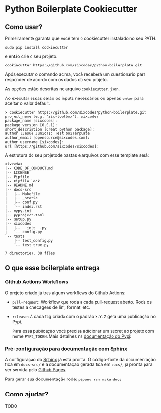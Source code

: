 # Python Boilerplate Cookiecutter

## Como usar?

Primeiramente garanta que você tem o cookiecutter instalado no seu PATH.

```shell
sudo pip install cookiecutter
```

e então crie o seu projeto.

```shell
cookiecutter https://github.com/sixcodes/python-boilerplate.git
```

Após executar o comando acima, você receberá um questionario para responder de acordo com os dados do seu projeto.

As opções estão descritas no arquivo `cookiecutter.json`.

Ao executar essas serão os inputs necessários ou apenas `enter` para aceitar o valor default.

```shell
> cookiecutter https://github.com/sixcodes/python-boilerplate.git
project_name [e.g. 'six-toolbox']: sixcodes
package_name [sixcodes]:
package_version [0.0.1]:
short_description [Great python package]:
author [Jesue Junior]: Test boilerplate
author_email [opensource@sixcodes.com]:
author_username [sixcodes]:
url [https://github.com/sixcodes/sixcodes]:

```

A estrutura do seu projetode pastas e arquivos com esse template será:

```shell
sixcodes
|-- CODE_OF_CONDUCT.md
|-- LICENSE
|-- Pipfile
|-- Pipfile.lock
|-- README.md
|-- docs-src
|   |-- Makefile
|   |-- _static
|   |-- conf.py
|   `-- index.rst
|-- mypy.ini
|-- pyproject.toml
|-- setup.py
|-- sixcodes
|   |-- __init__.py
|   `-- config.py
`-- tests
    |-- test_config.py
    `-- test_true.py

7 directories, 38 files
```

## O que esse boilerplate entrega


### Github Actions Workflows

O projeto criado já tras alguns workflows do Github Actions:

- `pull-request`: Workflow que roda a cada pull-request aberto. Roda os testes a checagens de lint, format, etc.
- `release`: A cada tag criada com o padrão `X.Y.Z` gera uma publicação no Pypi.

  Para essa publicação você precisa adicionar um secret ao projeto com nome `PYPI_TOKEN`. Mais detalhes na [documentação do Pypi](https://pypi.org/help/#apitoken):


### Pré-configuração para documentação com Sphinx

A configuração do [Sphinx](https://www.sphinx-doc.org/en/master/) já está pronta. O código-fonte da documentação fica em `docs-src/` e a documentação gerada fica em `docs/`, já pronta para ser servida pelo [Github Pages](https://pages.github.com/).

Para gerar sua documentação rode: `pipenv run make-docs`

## Como ajudar?

TODO
